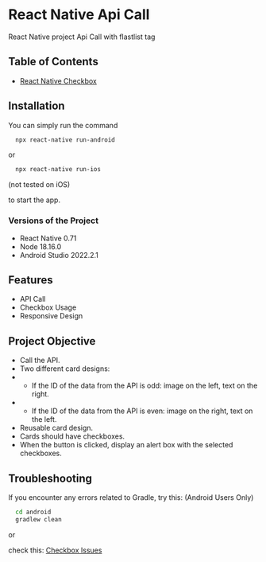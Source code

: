 
# React Native Api Call 

React Native project Api Call with flastlist tag


## Table of Contents

 - [React Native Checkbox](https://github.com/react-native-checkbox/react-native-checkbox)




## Installation

You can simply run the command 
```bash
  npx react-native run-android
```
or 
```bash
  npx react-native run-ios                                       
```
(not tested on iOS)

to start the app.

### Versions of the Project

- React Native 0.71
- Node 18.16.0
- Android Studio 2022.2.1




## Features

- API Call
- Checkbox Usage
- Responsive Design

## Project Objective 

- Call the API.
- Two different card designs:
- - If the ID of the data from the API is odd: image on the left, text on the right.
- - If the ID of the data from the API is even: image on the right, text on the left.
- Reusable card design.
- Cards should have checkboxes.
- When the button is clicked, display an alert box with the selected checkboxes.


## Troubleshooting

If you encounter any errors related to Gradle, try this: (Android Users Only)
```bash
  cd android
  gradlew clean
```
or 

check this: [Checkbox Issues](https://github.com/react-native-checkbox/react-native-checkbox/issues)







